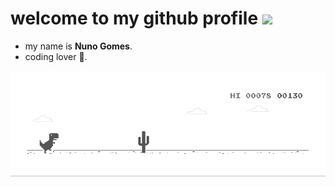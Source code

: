 # **welcome to my github profile** ![](https://komarev.com/ghpvc/?username=ndgomes&abbreviated=true&base=1000)

- my name is **Nuno Gomes**.
- coding lover 💚.

![](https://raw.githubusercontent.com/ndgomes/ndgomes/main/dino.gif)
